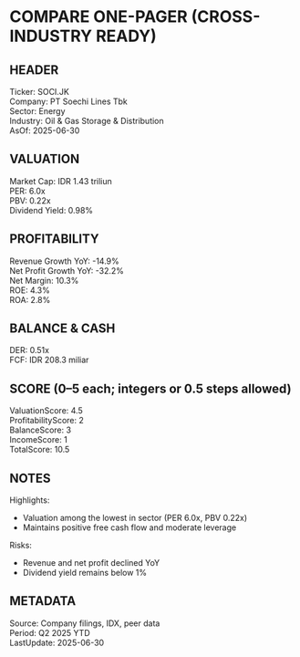 # COMPARE ONE-PAGER (CROSS-INDUSTRY READY)

## HEADER
Ticker: SOCI.JK  
Company: PT Soechi Lines Tbk  
Sector: Energy  
Industry: Oil & Gas Storage & Distribution  
AsOf: 2025-06-30

## VALUATION
Market Cap: IDR 1.43 triliun  
PER: 6.0x  
PBV: 0.22x  
Dividend Yield: 0.98%

## PROFITABILITY
Revenue Growth YoY: -14.9%  
Net Profit Growth YoY: -32.2%  
Net Margin: 10.3%  
ROE: 4.3%  
ROA: 2.8%

## BALANCE & CASH
DER: 0.51x  
FCF: IDR 208.3 miliar

## SCORE (0–5 each; integers or 0.5 steps allowed)
ValuationScore: 4.5  
ProfitabilityScore: 2  
BalanceScore: 3  
IncomeScore: 1  
TotalScore: 10.5

## NOTES
Highlights:
- Valuation among the lowest in sector (PER 6.0x, PBV 0.22x)
- Maintains positive free cash flow and moderate leverage

Risks:
- Revenue and net profit declined YoY
- Dividend yield remains below 1%

## METADATA
Source: Company filings, IDX, peer data  
Period: Q2 2025 YTD  
LastUpdate: 2025-06-30